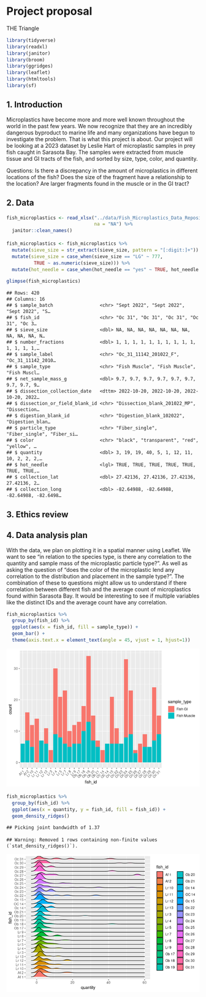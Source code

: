 Project proposal
================
THE Triangle

``` r
library(tidyverse)
library(readxl)
library(janitor)
library(broom)
library(ggridges)
library(leaflet)
library(htmltools)
library(sf)
```

## 1. Introduction

Microplastics have become more and more well known throughout the world
in the past few years. We now recognize that they are an incredibly
dangerous byproduct to marine life and many organizations have begun to
investigate the problem. That is what this project is about. Our project
will be looking at a 2023 dataset by Leslie Hart of microplastic samples
in prey fish caught in Sarasota Bay. The samples were extracted from
muscle tissue and GI tracts of the fish, and sorted by size, type,
color, and quantity.

Questions: Is there a discrepancy in the amount of microplastics in
different locations of the fish? Does the size of the fragment have a
relationship to the location? Are larger fragments found in the muscle
or in the GI tract?

## 2. Data

``` r
fish_microplastics <- read_xlsx("../data/Fish_Microplastics_Data_Repository.xlsx", 
                                na = "NA") %>%
  janitor::clean_names() 

fish_microplastics <- fish_microplastics %>%
  mutate(sieve_size = str_extract(sieve_size, pattern = "[:digit:]+")) %>%
  mutate(sieve_size = case_when(sieve_size == "LG" ~ 777,
          TRUE ~ as.numeric(sieve_size))) %>%
  mutate(hot_needle = case_when(hot_needle == "yes" ~ TRUE, hot_needle == "no" ~ FALSE))
```

``` r
glimpse(fish_microplastics)
```

    ## Rows: 420
    ## Columns: 16
    ## $ sample_batch                 <chr> "Sept 2022", "Sept 2022", "Sept 2022", "S…
    ## $ fish_id                      <chr> "Oc 31", "Oc 31", "Oc 31", "Oc 31", "Oc 3…
    ## $ sieve_size                   <dbl> NA, NA, NA, NA, NA, NA, NA, NA, NA, NA, N…
    ## $ number_fractions             <dbl> 1, 1, 1, 1, 1, 1, 1, 1, 1, 1, 1, 1, 1, 1,…
    ## $ sample_label                 <chr> "Oc_31_11142_201022_F", "Oc_31_11142_2010…
    ## $ sample_type                  <chr> "Fish Muscle", "Fish Muscle", "Fish Muscl…
    ## $ net_sample_mass_g            <dbl> 9.7, 9.7, 9.7, 9.7, 9.7, 9.7, 9.7, 9.7, 9…
    ## $ dissection_collection_date   <dttm> 2022-10-20, 2022-10-20, 2022-10-20, 2022…
    ## $ dissection_or_field_blank_id <chr> "Dissection_blank_201022_MP", "Dissection…
    ## $ digestion_blank_id           <chr> "Digestion_blank_102022", "Digestion_blan…
    ## $ particle_type                <chr> "Fiber_single", "Fiber_single", "Fiber_si…
    ## $ color                        <chr> "black", "transparent", "red", "yellow", …
    ## $ quantity                     <dbl> 3, 19, 19, 40, 5, 1, 12, 11, 10, 2, 2, 2,…
    ## $ hot_needle                   <lgl> TRUE, TRUE, TRUE, TRUE, TRUE, TRUE, TRUE,…
    ## $ collection_lat               <dbl> 27.42136, 27.42136, 27.42136, 27.42136, 2…
    ## $ collection_long              <dbl> -82.64988, -82.64988, -82.64988, -82.6498…

## 3. Ethics review

## 4. Data analysis plan

With the data, we plan on plotting it in a spatial manner using Leaflet.
We want to see “in relation to the species type, is there any
correlation to the quantity and sample mass of the microplastic particle
type?”. As well as asking the question of “does the color of the
microplastic lend any correlation to the distribution and placement in
the sample type?”. The combination of these to questions might allow us
to understand if there correlation between different fish and the
average count of microplastics found within Sarasota Bay. It would be
interesting to see if multiple variables like the distinct IDs and the
average count have any correlation.

``` r
fish_microplastics %>%
  group_by(fish_id) %>%
  ggplot(aes(x = fish_id, fill = sample_type)) +
  geom_bar() +
  theme(axis.text.x = element_text(angle = 45, vjust = 1, hjust=1))
```

<img src="proposal_files/figure-gfm/prelim-plot-gi-bar-1.png" alt="This bar graph shows the distribution of microplastics within the fish. We can see that most of the microplastics can be found in the GI tract."  />

``` r
fish_microplastics %>%
  group_by(fish_id) %>%
  ggplot(aes(x = quantity, y = fish_id, fill = fish_id)) +
  geom_density_ridges()
```

    ## Picking joint bandwidth of 1.37

    ## Warning: Removed 1 rows containing non-finite values (`stat_density_ridges()`).

<img src="proposal_files/figure-gfm/prelim-plot-quant-density-1.png" alt="In this ridgeline it compares the individual fish and the count of microplastics within. As we can see most of the fish have similar overall counts."  />
